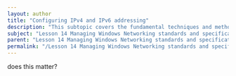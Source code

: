 ```yaml
---
layout: author
title: "Configuring IPv4 and IPv6 addressing"
description: "This subtopic covers the fundamental techniques and methods for configuring Internet Protocol version 4 (IPv4) and Internet Protocol version 6 (IPv6) addressing on Windows operating systems. It includes understanding the differences between IPv4 and IPv6, the advantages of using IPv6, and how to assign IP addresses manually or dynamically through DHCP. Additionally, the subtopic explores subnetting concepts, address classes, network masks, default gateways, and how to verify and troubleshoot IP configurations using command-line tools."
subject: "Lesson 14 Managing Windows Networking standards and specifications"
parent: "Lesson 14 Managing Windows Networking standards and specifications"
permalink: "/Lesson 14 Managing Windows Networking standards and specifications/Configuring IPv4 and IPv6 addressing/"
---
```


does this matter?
